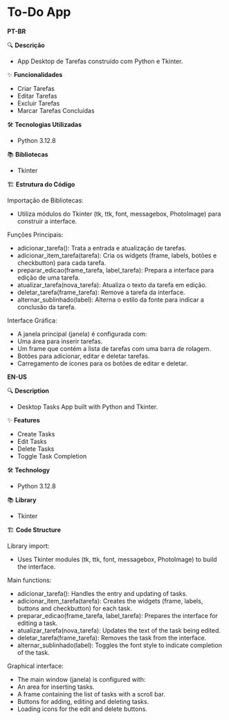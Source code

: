 # To-Do App
 **PT-BR**

🔍 **Descrição**
 - App Desktop de Tarefas construído com Python e Tkinter. 

✨ **Funcionalidades**
 - Criar Tarefas    
 - Editar Tarefas  
 - Excluir Tarefas 
 - Marcar Tarefas Concluídas

🛠️ **Tecnologias Utilizadas**
 - Python 3.12.8

📚 **Bibliotecas**
 - Tkinter

🏗️ **Estrutura do Código**

 Importação de Bibliotecas:
 - Utiliza módulos do Tkinter (tk, ttk, font, messagebox, PhotoImage) para construir a interface.

 Funções Principais:
 - adicionar_tarefa(): Trata a entrada e atualização de tarefas.
 - adicionar_item_tarefa(tarefa): Cria os widgets (frame, labels, botões e checkbutton) para cada tarefa.
 - preparar_edicao(frame_tarefa, label_tarefa): Prepara a interface para edição de uma tarefa.
 - atualizar_tarefa(nova_tarefa): Atualiza o texto da tarefa em edição.
 - deletar_tarefa(frame_tarefa): Remove a tarefa da interface.
 - alternar_sublinhado(label): Alterna o estilo da fonte para indicar a conclusão da tarefa.

 Interface Gráfica:
 - A janela principal (janela) é configurada com:
 - Uma área para inserir tarefas.
 - Um frame que contém a lista de tarefas com uma barra de rolagem.
 - Botões para adicionar, editar e deletar tarefas.
 - Carregamento de ícones para os botões de editar e deletar.

 **EN-US**

🔍 **Description**
 - Desktop Tasks App built with Python and Tkinter.

✨ **Features**
 - Create Tasks 
 - Edit Tasks
 - Delete Tasks
 - Toggle Task Completion

🛠️ **Technology**
 - Python 3.12.8

📚 **Library**
 - Tkinter

🏗️ **Code Structure**

  Library import:
 - Uses Tkinter modules (tk, ttk, font, messagebox, PhotoImage) to build the interface.

 Main functions:
 - adicionar_tarefa(): Handles the entry and updating of tasks.
 - adicionar_item_tarefa(tarefa): Creates the widgets (frame, labels, buttons and checkbutton) for each task.
 - preparar_edicao(frame_tarefa, label_tarefa): Prepares the interface for editing a task.
 - atualizar_tarefa(nova_tarefa): Updates the text of the task being edited.
 - deletar_tarefa(frame_tarefa): Removes the task from the interface.
 - alternar_sublinhado(label): Toggles the font style to indicate completion of the task.

 Graphical interface:
 - The main window (janela) is configured with:
 - An area for inserting tasks.
 - A frame containing the list of tasks with a scroll bar.
 - Buttons for adding, editing and deleting tasks.
 - Loading icons for the edit and delete buttons.